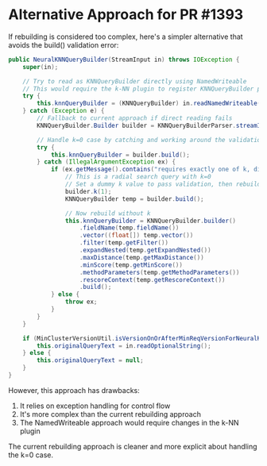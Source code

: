 # Alternative Approach for PR #1393

If rebuilding is considered too complex, here's a simpler alternative that avoids the build() validation error:

```java
public NeuralKNNQueryBuilder(StreamInput in) throws IOException {
    super(in);

    // Try to read as KNNQueryBuilder directly using NamedWriteable
    // This would require the k-NN plugin to register KNNQueryBuilder properly
    try {
        this.knnQueryBuilder = (KNNQueryBuilder) in.readNamedWriteable(QueryBuilder.class);
    } catch (Exception e) {
        // Fallback to current approach if direct reading fails
        KNNQueryBuilder.Builder builder = KNNQueryBuilderParser.streamInput(in, MinClusterVersionUtil::isClusterOnOrAfterMinReqVersion);

        // Handle k=0 case by catching and working around the validation error
        try {
            this.knnQueryBuilder = builder.build();
        } catch (IllegalArgumentException ex) {
            if (ex.getMessage().contains("requires exactly one of k, distance or score")) {
                // This is a radial search query with k=0
                // Set a dummy k value to pass validation, then rebuild properly
                builder.k(1);
                KNNQueryBuilder temp = builder.build();

                // Now rebuild without k
                this.knnQueryBuilder = KNNQueryBuilder.builder()
                    .fieldName(temp.fieldName())
                    .vector((float[]) temp.vector())
                    .filter(temp.getFilter())
                    .expandNested(temp.getExpandNested())
                    .maxDistance(temp.getMaxDistance())
                    .minScore(temp.getMinScore())
                    .methodParameters(temp.getMethodParameters())
                    .rescoreContext(temp.getRescoreContext())
                    .build();
            } else {
                throw ex;
            }
        }
    }

    if (MinClusterVersionUtil.isVersionOnOrAfterMinReqVersionForNeuralKNNQueryText(in.getVersion())) {
        this.originalQueryText = in.readOptionalString();
    } else {
        this.originalQueryText = null;
    }
}
```

However, this approach has drawbacks:
1. It relies on exception handling for control flow
2. It's more complex than the current rebuilding approach
3. The NamedWriteable approach would require changes in the k-NN plugin

The current rebuilding approach is cleaner and more explicit about handling the k=0 case.
